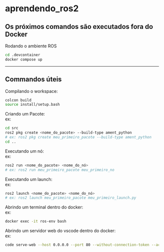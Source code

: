 # aprendendo_ros2
## Os próximos comandos são executados fora do Docker

Rodando o ambiente ROS
```bash
cd .devcontainer
docker compose up
```
---
## Commandos úteis

Compilando o workspace:<br>
```bash
colcon build
source install/setup.bash
```

Criando um Pacote:<br>
ex:
```bash
cd src
ros2 pkg create <nome_do_pacote> --build-type ament_python
# ex: ros2 pkg create meu_primeiro_pacote --build-type ament_python
cd ..

```

Executando um nó:<br>
ex:
```bash
ros2 run <nome_do_pacote> <nome_do_nó>
# ex: ros2 run meu_primeiro_pacote meu_primeiro_no

```

Executando um launch:<br>
ex:
```bash
ros2 launch <nome_do_pacote> <nome_do_nó>
# ex: ros2 launch meu_primeiro_pacote meu_primeiro_launch.py

```

Abrindo um terminal dentro do docker:<br>
ex:
```bash
docker exec -it ros-env bash

```

Abrindo um servidor web do vscode dentro do docker:<br>
ex:
```bash
code serve-web --host 0.0.0.0 --port 80 --without-connection-token --accept-server-license-terms

```
